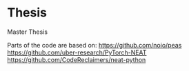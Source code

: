 # Thesis
Master Thesis

Parts of the code are based on:
https://github.com/noio/peas
https://github.com/uber-research/PyTorch-NEAT
https://github.com/CodeReclaimers/neat-python
